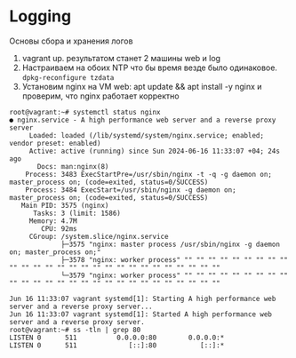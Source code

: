 # Logging
Основы сбора и хранения логов 
1. vagrant up. результатом станет 2 машины web и log
2. Настраиваем на обоих NTP что бы время везде было одинаковое.  ``` dpkg-reconfigure tzdata ```
3. Установим nginx на VM web: apt update && apt install -y nginx  и проверим, что nginx работает корректно
```
root@vagrant:~# systemctl status nginx
● nginx.service - A high performance web server and a reverse proxy server
     Loaded: loaded (/lib/systemd/system/nginx.service; enabled; vendor preset: enabled)
     Active: active (running) since Sun 2024-06-16 11:33:07 +04; 24s ago
       Docs: man:nginx(8)
    Process: 3483 ExecStartPre=/usr/sbin/nginx -t -q -g daemon on; master_process on; (code=exited, status=0/SUCCESS)
    Process: 3484 ExecStart=/usr/sbin/nginx -g daemon on; master_process on; (code=exited, status=0/SUCCESS)
   Main PID: 3575 (nginx)
      Tasks: 3 (limit: 1586)
     Memory: 4.7M
        CPU: 92ms
     CGroup: /system.slice/nginx.service
             ├─3575 "nginx: master process /usr/sbin/nginx -g daemon on; master_process on;"
             ├─3578 "nginx: worker process" "" "" "" "" "" "" "" "" "" "" "" "" "" "" "" "" "" "" "" "" "" "" "" "" "" "" ""
             └─3579 "nginx: worker process" "" "" "" "" "" "" "" "" "" "" "" "" "" "" "" "" "" "" "" "" "" "" "" "" "" "" ""

Jun 16 11:33:07 vagrant systemd[1]: Starting A high performance web server and a reverse proxy server...
Jun 16 11:33:07 vagrant systemd[1]: Started A high performance web server and a reverse proxy server.
root@vagrant:~# ss -tln | grep 80
LISTEN 0      511          0.0.0.0:80        0.0.0.0:*
LISTEN 0      511             [::]:80           [::]:*
``` 
 
